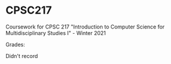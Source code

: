 # CPSC217
Coursework for CPSC 217 "Introduction to Computer Science for Multidisciplinary Studies I" - Winter 2021

Grades:

Didn't record
